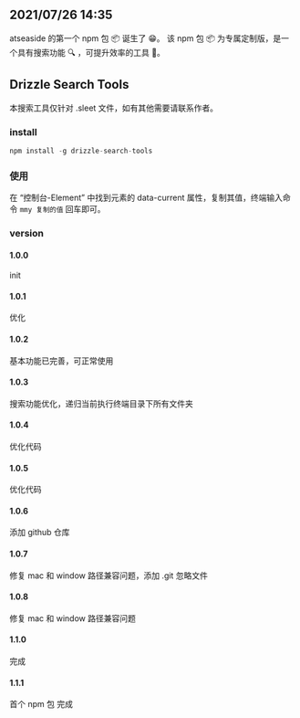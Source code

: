 ## 2021/07/26 14:35

atseaside 的第一个 npm 包 📦 诞生了 😁。
该 npm 包 📦 为专属定制版，是一个具有搜索功能 🔍 ，可提升效率的工具 🔨。

## Drizzle Search Tools

本搜索工具仅针对 .sleet 文件，如有其他需要请联系作者。

### install

```javascript
npm install -g drizzle-search-tools
```

### 使用

在 “控制台-Element” 中找到元素的 data-current 属性，复制其值，终端输入命令 `mmy 复制的值` 回车即可。

### version

#### 1.0.0

init

#### 1.0.1

优化

#### 1.0.2

基本功能已完善，可正常使用

#### 1.0.3

搜索功能优化，递归当前执行终端目录下所有文件夹

#### 1.0.4

优化代码

#### 1.0.5

优化代码

#### 1.0.6

添加 github 仓库

#### 1.0.7

修复 mac 和 window 路径兼容问题，添加 .git 忽略文件

#### 1.0.8

修复 mac 和 window 路径兼容问题

#### 1.1.0

完成

#### 1.1.1

首个 npm 包 完成
